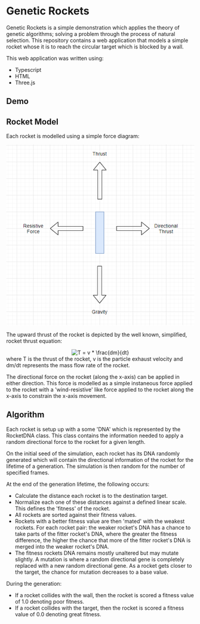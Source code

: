 # Genetic Rockets
Genetic Rockets is a simple demonstration which applies the theory of genetic algorithms; solving a problem through the process of natural selection. This repository contains a web application that models a simple rocket whose it is to reach the circular target which is blocked by a wall. 

This web application was written using:

 - Typescript
 - HTML
 - Three.js

## Demo

## Rocket Model
Each rocket is modelled using a simple force diagram:

![A diagram depicting the forces acting upon the rocket.](https://github.com/alexlukeneumann/genetic-rockets/blob/main/docs/force-diagram.PNG)

The upward thrust of the rocket is depicted by the well known, simplified, rocket thrust equation:
<center><img src="https://latex.codecogs.com/svg.latex?T&space;=&space;v&space;*&space;\frac{dm}{dt}" title="T = v * \frac{dm}{dt}" /></center>
where T is the thrust of the rocket, v is the particle exhaust velocity and dm/dt represents the mass flow rate of the rocket.

The directional force on the rocket (along the x-axis) can be applied in either direction. This force is modelled as a simple instaneous force applied to the rocket with a 'wind-resistive' like force applied to the rocket along the x-axis to constrain the x-axis movement.

## Algorithm
Each rocket is setup up with a some 'DNA' which is represented by the RocketDNA class. This class contains the information needed to apply a random directional force to the rocket for a given length. 

On the initial seed of the simulation, each rocket has its DNA randomly generated which will contain the directional information of the rocket for the lifetime of a generation. The simulation is then random for the number of specified frames.

At the end of the generation lifetime, the following occurs:

 - Calculate the distance each rocket is to the destination target.
 - Normalize each one of these distances against a defined linear scale. This defines the 'fitness' of the rocket.
 - All rockets are sorted against their fitness values.
 - Rockets with a better fitness value are then 'mated' with the weakest rockets. For each rocket pair: the weaker rocket's DNA has a chance to take parts of the fitter rocket's DNA, where the greater the fitness difference, the higher the chance that more of the fitter rocket's DNA is merged into the weaker rocket's DNA.
 - The fitness rockets DNA remains mostly unaltered but may mutate slightly. A mutation is where a random directional gene is completely replaced with a new random directional gene. As a rocket gets closer to the target, the chance for mutation decreases to a base value.

During the generation:

 - If a rocket collides with the wall, then the rocket is scored a fitness value of 1.0 denoting poor fitness.
 - If a rocket collides with the target, then the rocket is scored a fitness value of 0.0 denoting great fitness.
